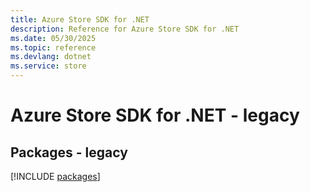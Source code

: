 ```yaml
---
title: Azure Store SDK for .NET
description: Reference for Azure Store SDK for .NET
ms.date: 05/30/2025
ms.topic: reference
ms.devlang: dotnet
ms.service: store
---
```

# Azure Store SDK for .NET - legacy
## Packages - legacy
[!INCLUDE [packages](store-index.md)]